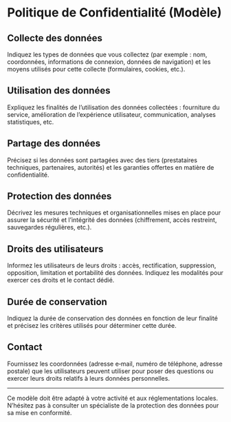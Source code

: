 # Politique de Confidentialité (Modèle)

<!--
Ce document constitue un modèle de politique de confidentialité et doit être
personnalisé pour refléter vos pratiques spécifiques en matière de collecte,
utilisation et protection des données. Assurez‑vous de respecter les lois et
réglementations applicables (RGPD, loi ivoirienne, etc.).
-->

## Collecte des données

Indiquez les types de données que vous collectez (par exemple : nom,
coordonnées, informations de connexion, données de navigation) et les moyens
utilisés pour cette collecte (formulaires, cookies, etc.).

## Utilisation des données

Expliquez les finalités de l’utilisation des données collectées : fourniture du
service, amélioration de l’expérience utilisateur, communication, analyses
statistiques, etc.

## Partage des données

Précisez si les données sont partagées avec des tiers (prestataires techniques,
partenaires, autorités) et les garanties offertes en matière de confidentialité.

## Protection des données

Décrivez les mesures techniques et organisationnelles mises en place pour assurer
la sécurité et l’intégrité des données (chiffrement, accès restreint, sauvegardes
régulières, etc.).

## Droits des utilisateurs

Informez les utilisateurs de leurs droits : accès, rectification, suppression,
opposition, limitation et portabilité des données. Indiquez les modalités pour
exercer ces droits et le contact dédié.

## Durée de conservation

Indiquez la durée de conservation des données en fonction de leur finalité et
précisez les critères utilisés pour déterminer cette durée.

## Contact

Fournissez les coordonnées (adresse e‑mail, numéro de téléphone, adresse postale)
que les utilisateurs peuvent utiliser pour poser des questions ou exercer leurs
 droits relatifs à leurs données personnelles.

---

Ce modèle doit être adapté à votre activité et aux réglementations locales.
N’hésitez pas à consulter un spécialiste de la protection des données pour sa mise
en conformité.

